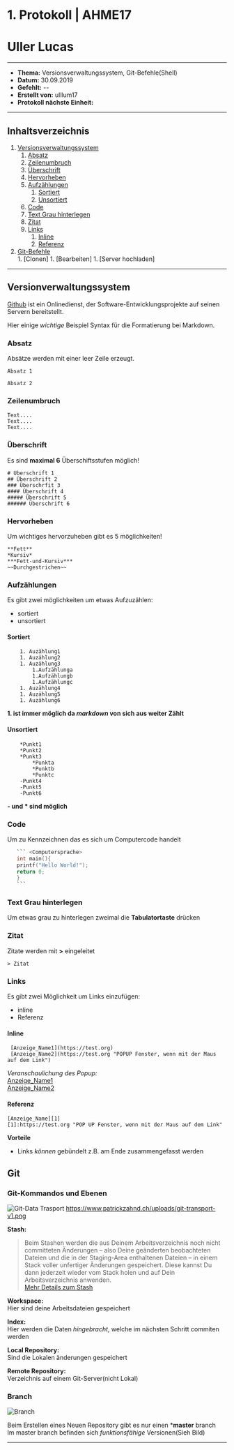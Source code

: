 # 1. Protokoll | AHME17 
# Uller Lucas
-------------------------------------------------------------------------
* **Thema:** Versionsverwaltungssystem, Git-Befehle(Shell)
* **Datum:** 30.09.2019
* **Gefehlt:** --
* **Erstellt von:** ulllum17
* **Protokoll nächste Einheit:**
--------------------------------------------------------------------------
## Inhaltsverzeichnis

1. [Versionsverwaltungssystem](#versionverwaltungssystem)
    1. [Absatz](#absatz)
    1. [Zeilenumbruch](#zeilenumbruch)
    1. [Überschrift](#überschrift)
    1. [Hervorheben](#hervorheben)
    1. [Aufzählungen](#aufzählungen)
        1. [Sortiert](#sortiert)
        1. [Unsortiert](#unsortiert)
    1. [Code](#code)
    1. [Text Grau hinterlegen](#text-grau-hinterlegen)
    1. [Zitat](#zitat)
    1. [Links](#links)
        1. [Inline](#inline)
        1. [Referenz](#referenz)
1. [Git-Befehle](#git-befehle)   
        1. [Clonen]
        1. [Bearbeiten]
        1. [Server hochladen]

--------------------------------------------------------------------------

## Versionverwaltungssystem

[Github][Github] ist ein Onlinedienst, der Software-Entwicklungsprojekte auf seinen Servern bereitstellt.

Hier einige *wichtige* Beispiel Syntax für die Formatierung bei Markdown.

### Absatz
Absätze werden mit einer leer Zeile erzeugt.

    Absatz 1

    Absatz 2
    
### Zeilenumbruch

    Text....    
    Text....    
    Text....

### Überschrift
Es sind **maximal 6** Überschiftsstufen möglich!

    # Überschrift 1
    ## Überschrift 2
    ### Überschrfit 3
    #### Überschrift 4
    ##### Überschrift 5
    ###### Überschrift 6


### Hervorheben
Um wichtiges hervorzuheben gibt es 5 möglichkeiten!

    **Fett**
    *Kursiv*
    ***Fett-und-Kursiv***
    ~~Durchgestrichen~~

### Aufzählungen
Es gibt zwei möglichkeiten um etwas Aufzuzählen:    
* sortiert
* unsortiert 
#### Sortiert
        1. Auzählung1
        1. Auzählung2
        1. Auzählung3
            1.Aufzählunga
            1.Aufzählungb
            1.Aufzählungc        
        1. Auzählung4
        1. Auzählung5
        1. Auzählung6
**1. ist immer möglich da *markdown* von sich aus weiter Zählt**        
      
      

#### Unsortiert
        *Punkt1
        *Punkt2
        *Punkt3
            *Punkta
            *Punktb
            *Punktc
        -Punkt4
        -Punkt5
        -Punkt6  
**- und * sind möglich**

### Code
Um zu Kennzeichnen das es sich um Computercode handelt

 ```C
    ``` <Computersprache>
    int main(){
    printf("Hello World!");
    return 0;
    }
    ```
```

### Text Grau hinterlegen
Um etwas grau zu hinterlegen zweimal die **Tabulatortaste** drücken

### Zitat
Zitate werden mit **>** eingeleitet 

    > Zitat
   
### Links
Es gibt zwei Möglichkeit um Links einzufügen:
* inline 
* Referenz

#### Inline   

     [Anzeige_Name1](https://test.org)
     [Anzeige_Name2](https://test.org "POPUP Fenster, wenn mit der Maus auf dem Link")

*Veranschaulichung des Popup:*    
[Anzeige_Name1](https://test.org)  
[Anzeige_Name2](https://test.org "POP UP Fenster, wenn mit der Maus auf dem Link")

#### Referenz   

    [Anzeige_Name][1]
    [1]:https://test.org "POP UP Fenster, wenn mit der Maus auf dem Link"
    
**Vorteile**
  * Links *können* gebündelt z.B. am Ende zusammengefasst werden
  
## Git
### Git-Kommandos und Ebenen
![Git-Data Trasport][Git-Data Trasport]
https://www.patrickzahnd.ch/uploads/git-transport-v1.png

**Stash:** 
> Beim Stashen werden die aus Deinem Arbeitsverzeichnis noch nicht committeten Änderungen – also Deine geänderten beobachteten Dateien und die in der Staging-Area enthaltenen Dateien – in einem Stack voller unfertiger Änderungen gespeichert. Diese kannst Du dann jederzeit wieder vom Stack holen und auf Dein Arbeitsverzeichnis anwenden.    
[Mehr Details zum Stash][Stash]

**Workspace:**    
Hier sind deine Arbeitsdateien gespeichert

**Index:**    
Hier werden die Daten *hingebracht*, welche im nächsten Schritt commiten werden

**Local Repository:**    
Sind die Lokalen änderungen gespeichert

**Remote Repository:**    
Verzeichnis auf einem Git-Server(nicht Lokal)

### Branch
![Branch][Branch]

Beim Erstellen eines Neuen Repository gibt es nur einen ***master** branch    
Im master branch befinden sich *funktionsfähige* Versionen(Sieh Bild) 

----------------------------------------------------------------------------------

[Github]:https://de.wikipedia.org/wiki/GitHub
[Stash]:https://git-scm.com/book/de/v1/Git-Tools-Stashen

[Git-Data Trasport]:https://www.patrickzahnd.ch/uploads/git-transport-v1.png
[Branch]:https://www.patrickzahnd.ch/uploads/gitflow.png


